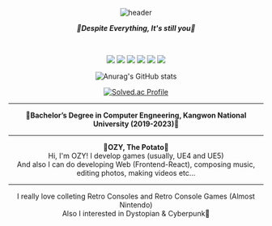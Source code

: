 <div align="center">

![header](https://capsule-render.vercel.app/api?type=soft&text=TRY%20SAY%20"HELLO%20OZY"&animation=twinkling&color=gradient)
  
<b>*💖Despite Everything, It's still you💖*</b>
  
<br>

<img src="https://img.shields.io/badge/Unreal4-0E1128?style=for-the-badge&logo=unrealengine&logoColor=white"> <img src="https://img.shields.io/badge/Unreal5-0E1128?style=for-the-badge&logo=unrealengine&logoColor=white"> <img src="https://img.shields.io/badge/Unity-000000?style=for-the-badge&logo=unity&logoColor=white">
<img src="https://img.shields.io/badge/Figma-F24E1E?style=for-the-badge&logo=figma&logoColor=white"> <img src="https://img.shields.io/badge/Photoshop-31A8FF?style=for-the-badge&logo=adobephotoshop&logoColor=white"> <img src="https://img.shields.io/badge/React-61DAFB?style=for-the-badge&logo=react&logoColor=white">

![Anurag's GitHub stats](https://github-readme-stats.vercel.app/api?username=OGYWORLD&show_icons=true&theme=radical)

[![Solved.ac Profile](http://mazassumnida.wtf/api/v2/generate_badge?boj=ogy1004)](https://solved.ac/ogy1004/)
<hr/>

<b>🥔Bachelor’s Degree in Computer Engneering, Kangwon National University (2019-2023)🥔</b>

<hr/>

<b>🤔OZY, The Potato🤔 </b>
<br>
Hi, I'm OZY! I develop games (usually, UE4 and UE5)
<br>
And also I can do developing Web (Frontend-React), composing music, editing photos, making videos etc...

<hr/>

I really love colleting Retro Consoles and Retro Console Games (Almost Nintendo)
<br>
Also I interested in Dystopian & Cyberpunk🌃
</div>
